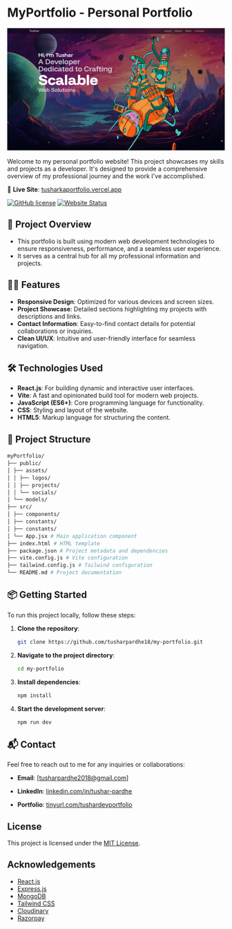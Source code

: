 # MyPortfolio - Personal Portfolio

![Portfolio Screenshot](https://github.com/tusharpardhe18/MyPortfolio/blob/main/public/assets/projects/portfolio.png)

Welcome to my personal portfolio website! This project showcases my skills and projects as a developer. It's designed to provide a comprehensive overview of my professional journey and the work I've accomplished.

🔗 **Live Site**: [tusharkaportfolio.vercel.app](https://tusharkaportfolio.vercel.app/)

[![GitHub license](https://img.shields.io/badge/license-MIT-blue.svg)](LICENSE)
[![Website Status](https://img.shields.io/website?down_message=offline&up_message=online&url=https%3A%2F%2Ftusharpardhe18.github.io%2FMyPortfolio%2F)](https://tusharpardhe18.github.io/MyPortfolio/)

## 🚀 Project Overview
- This portfolio is built using modern web development technologies to ensure responsiveness, performance, and a seamless user experience.
- It serves as a central hub for all my professional information and projects.

## 🧑‍💻 Features

- **Responsive Design**: Optimized for various devices and screen sizes.
- **Project Showcase**: Detailed sections highlighting my projects with descriptions and links.
- **Contact Information**: Easy-to-find contact details for potential collaborations or inquiries.
- **Clean UI/UX**: Intuitive and user-friendly interface for seamless navigation.


## 🛠️ Technologies Used

- **React.js**: For building dynamic and interactive user interfaces.
- **Vite**: A fast and opinionated build tool for modern web projects.
- **JavaScript (ES6+)**: Core programming language for functionality.
- **CSS**: Styling and layout of the website.
- **HTML5**: Markup language for structuring the content.

## 📁 Project Structure
```bash
myPortfolio/
├── public/
│ ├── assets/
│ │ ├── logos/
│ │ ├── projects/
│ │ └── socials/
│ └── models/
├── src/
│ ├── components/
│ ├── constants/
│ ├── constants/
│ └── App.jsx # Main application component
├── index.html # HTML template
├── package.json # Project metadata and dependencies
├── vite.config.js # Vite configuration
├── tailwind.config.js # Tailwind configuration
└── README.md # Project documentation
```

## 📦 Getting Started

To run this project locally, follow these steps:

1. **Clone the repository**:

   ```bash
   git clone https://github.com/tusharpardhe18/my-portfolio.git

2. **Navigate to the project directory**:

   ```bash
   cd my-portfolio

3. **Install dependencies**:

   ```bash
   npm install
   
4. **Start the development server**:

   ```bash
   npm run dev

## 📬 Contact

Feel free to reach out to me for any inquiries or collaborations:

- **Email**: [tusharpardhe2018@gmail.com]

- **LinkedIn**: [linkedin.com/in/tushar-pardhe](https://www.linkedin.com/in/tushar-pardhe/)

- **Portfolio**: [tinyurl.com/tushardevportfolio](https://tinyurl.com/tushardevportfolio)

## License

This project is licensed under the [MIT License](LICENSE).

## Acknowledgements

- [React.js](https://reactjs.org/)
- [Express.js](https://expressjs.com/)
- [MongoDB](https://www.mongodb.com/)
- [Tailwind CSS](https://tailwindcss.com/)
- [Cloudinary](https://cloudinary.com/)
- [Razorpay](https://razorpay.com/)
